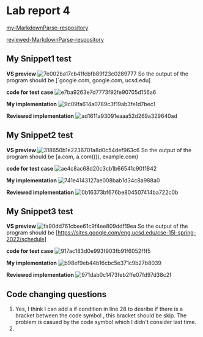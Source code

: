 # Lab report 4
[my-MarkdownParse-respository](https://github.com/LeoJuJu05090822/markdown-parser)

[reviewed-MarkdownParse-respository](https://github.com/kaileywong/markdown-parser)

## My Snippet1 test
**VS preview**
![7e002ba17cb41fcbfb89f23c0289777](https://user-images.githubusercontent.com/103226676/169746926-0fa5ceee-ff93-4737-94ee-e91be38a6fb9.png)
So the output of the program should be [`google.com, google.com, ucsd.edu]

**code for test case**
![e7ba9263e7d7773f92fe90705d156a6](https://user-images.githubusercontent.com/103226676/169748003-28d1c3e2-bda2-4286-a288-a67ec20c6c4e.png)

**My implementation**
![9c09fa614a0789c3f19ab3fe1d7bec1](https://user-images.githubusercontent.com/103226676/169749646-a068a8f5-1a82-44d9-8210-03fa5b25326f.png)

**Reviewed implementation**
![ad1611a93091eaaa52d269a329640ad](https://user-images.githubusercontent.com/103226676/169750332-fa6e15cf-f43c-49bb-9b20-f389ab111fa4.png)



## My Snippet2 test
**VS preview**
![318650b1e2236701a8d0c54def963c6](https://user-images.githubusercontent.com/103226676/169748261-f995275f-c8aa-4178-83fb-4fb5f681a5dc.png)
So the output of the program should be [a.com, a.com(()), example.com)

**code for test case**
![ae4c8ac68d20c3cb1b66541c90f1842](https://user-images.githubusercontent.com/103226676/169748407-81a00706-35d9-4888-946e-746746853e62.png)

**My implementation**
![741e4143127ae008bab1d34c8a988a0](https://user-images.githubusercontent.com/103226676/169749824-9842dd6e-3587-48dc-be9e-46f415972119.png)

**Reviewed implementation**
![0b16373bf676be804507414ba722c0b](https://user-images.githubusercontent.com/103226676/169750371-b36c2ca7-aaee-4142-aa79-1c8689a9d742.png)

## My Snippet3 test
**VS preview**
![fa90dd761cbee61c9f4ee809ddf19ea](https://user-images.githubusercontent.com/103226676/169748478-3afde8fc-3925-4d1d-90f4-00469c14789e.png)
So the output of the program should be [https://sites.google.com/eng.ucsd.edu/cse-15l-spring-2022/schedule]

**code for test case**
![917ac183d0e993f903fb91f6052f1f5](https://user-images.githubusercontent.com/103226676/169748687-301e04cb-2a74-4d03-abce-fc2e49a8926f.png)

**My implementation**
![b98ef9eb44b16cbc5e371c9b27b8039](https://user-images.githubusercontent.com/103226676/169749835-82bfe7cf-2ed1-4fa6-8b7d-aa726588e6aa.png)

**Reviewed implementation**
![971dab0c1473feb2ffe07fd97d38c2f](https://user-images.githubusercontent.com/103226676/169750387-9ad7fcda-0e26-4838-8930-f0f4bea0be0f.png)

## Code changing questions
1. Yes, I think I can add a if condition in line 28 to desribe if there is a bracket between the code symbol , this bracket should be skip. The problem
   is casued by the code symbol which I didn't consider last time.
2.
